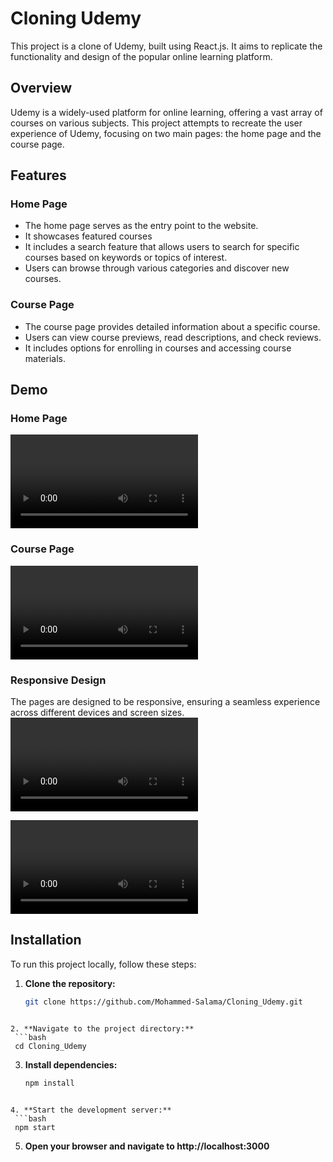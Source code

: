 # Cloning Udemy

This project is a clone of Udemy, built using React.js. It aims to replicate the functionality and design of the popular online learning platform.

## Overview

Udemy is a widely-used platform for online learning, offering a vast array of courses on various subjects. This project attempts to recreate the user experience of Udemy, focusing on two main pages: the home page and the course page.

## Features

### Home Page
- The home page serves as the entry point to the website.
- It showcases featured courses
- It includes a search feature that allows users to search for specific courses based on keywords or topics of interest.
- Users can browse through various categories and discover new courses.

### Course Page
- The course page provides detailed information about a specific course.
- Users can view course previews, read descriptions, and check reviews.
- It includes options for enrolling in courses and accessing course materials.

## Demo

### Home Page
![Home Page Demo](https://github.com/Mohammed-Salama/Cloning_Udemy/blob/main/media/first_page.mp4)

### Course Page
![Course Page Demo](https://github.com/Mohammed-Salama/Cloning_Udemy/blob/main/media/second_page.mp4)

### Responsive Design
The pages are designed to be responsive, ensuring a seamless experience across different devices and screen sizes.
![Responsive Design Demo](https://github.com/Mohammed-Salama/Cloning_Udemy/blob/main/media/first_page_responive.mp4)

![Responsive Design Demo](https://github.com/Mohammed-Salama/Cloning_Udemy/blob/main/media/second_page_responive.mp4)

## Installation

To run this project locally, follow these steps:

1. **Clone the repository:**
   ```bash
   git clone https://github.com/Mohammed-Salama/Cloning_Udemy.git
  ```

2. **Navigate to the project directory:**
   ```bash
   cd Cloning_Udemy
  ```

3. **Install dependencies:**
   ```bash
   npm install
  ```

4. **Start the development server:**
   ```bash
   npm start
  ```
5. **Open your browser and navigate to http://localhost:3000**


